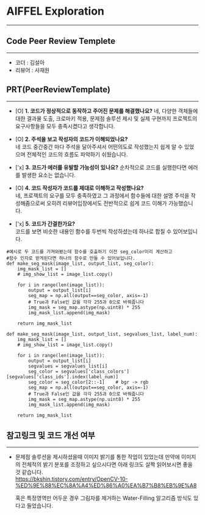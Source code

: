 # AIFFEL Exploration
----  
## **Code Peer Review Templete**
------------------
- 코더 : 김설아
- 리뷰어 : 사재원

## **PRT(PeerReviewTemplate)**  
------------------  
- [O] **1. 코드가 정상적으로 동작하고 주어진 문제를 해결했나요?**
네, 다양한 객체들에 대한 결과물 도출, 크로마키 적용, 문제점 솔루션 제시 및 실제 구현까지 프로젝트의 요구사항들을 모두 충족시켰다고 생각합니다.  
- [O] **2. 주석을 보고 작성자의 코드가 이해되었나요?**   
네 코드 중간중간 마다 주석을 달아주셔서 어떤의도로 작성했는지 쉽게 알 수 있었으며 전체적인 코드의 흐름도 파악하기 쉬웠습니다.   
  

- ['x] **3. 코드가 에러를 유발할 가능성이 있나요?** 
  순차적으로 코드를 실행한다면 에러를 발생한 요소는 없습니다.
  

- [O] **4. 코드 작성자가 코드를 제대로 이해하고 작성했나요?**  
  네, 프로젝트의 요구를 모두 충족하였고 그 과정에서 함수들에 대한 설명 주석을 작성해줌으로써 오히려 리뷰어입장에서도 전반적으로 쉽게 코드 이해가 가능했습니다.


- ['x] **5. 코드가 간결한가요?**  
  코드를 보면 비슷한 내용인 함수를 두번씩 작성하셨는데 하나로 합칠 수 있어보입니다.  
  
```
#예시로 두 코드를 가져와봤는데 함수를 호출하기 이전 seg_color미리 계산하고 
#함수 인자로 받게된다면 하나의 함수로 만들 수 있어보입니다. 
def make_seg_mask(image_list, output_list, seg_color):
    img_mask_list = []
    # img_show_list = image_list.copy()
    
    for i in range(len(image_list)):
        output = output_list[i]
        seg_map = np.all(output==seg_color, axis=-1) 
        # True과 False인 값을 각각 255과 0으로 바꿔줍니다
        img_mask = seg_map.astype(np.uint8) * 255
        img_mask_list.append(img_mask)
        
    return img_mask_list
    
def make_seg_mask(image_list, output_list, segvalues_list, label_num):
    img_mask_list = []
    # img_show_list = image_list.copy()
    
    for i in range(len(image_list)):
        output = output_list[i]
        segvalues = segvalues_list[i]
        seg_color = segvalues['class_colors'][segvalues['class_ids'].index(label_num)]
        seg_color = seg_color[2::-1]    # bgr -> rgb
        seg_map = np.all(output==seg_color, axis=-1) 
        # True과 False인 값을 각각 255과 0으로 바꿔줍니다
        img_mask = seg_map.astype(np.uint8) * 255
        img_mask_list.append(img_mask)
        
    return img_mask_list

```

## **참고링크 및 코드 개선 여부**  
------------------  
- 문제점 솔루션을 제시하셨을때 이미지 밝기를 통한 작업이 있었는데
  만약에 이미지의 전체적의 밝기 분포를 조정하고 싶으시다면 아래 링크도 살짝 읽어보시면 좋을 것 같습니다.  
  https://bkshin.tistory.com/entry/OpenCV-10-%ED%9E%88%EC%8A%A4%ED%86%A0%EA%B7%B8%EB%9E%A8
  
  혹은 특정영역만 어두운 경우 그림자를 제거하는 Water-Filling 알고리즘 방식도 있다고 들었습니다.
